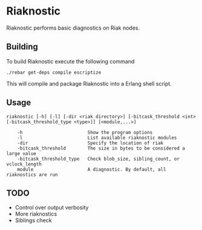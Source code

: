 # Riaknostic

Riaknostic performs basic diagnostics on Riak nodes.

## Building

To build Riaknostic execute the following command

    ./rebar get-deps compile escriptize

This will compile and package Riaknostic into a Erlang shell script.

## Usage

    riaknostic [-h] [-l] [-dir <riak directory>] [-bitcask_threshold <int> [-bitcask_threshold_type <type>]] [<module,...>]

        -h                        Show the program options
        -l                        List available riaknostic modules
        -dir                      Specify the location of riak
        -bitcask_threshold        The size in bytes to be considered a large value
        -bitcask_threshold_type   Check blob_size, sibling_count, or vclock_length
        module                    A diagnostic. By default, all riaknostics are run

## TODO

- Control over output verbosity
- More riaknostics
- Siblings check
